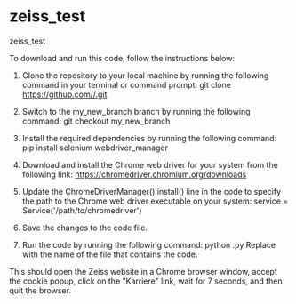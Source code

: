# zeiss_test
zeiss_test

To download and run this code, follow the instructions below:

1. Clone the repository to your local machine by running the following command in your terminal or command prompt: 
git clone https://github.com//.git

2. Switch to the my_new_branch branch by running the following command: git checkout my_new_branch

3. Install the required dependencies by running the following command: 
pip install selenium webdriver_manager

4. Download and install the Chrome web driver for your system from the following link: 
https://chromedriver.chromium.org/downloads

5. Update the ChromeDriverManager().install() line in the code to specify the path to the Chrome web driver executable on your system: 
service = Service('/path/to/chromedriver')

6. Save the changes to the code file.

7. Run the code by running the following command: 
python .py 
Replace with the name of the file that contains the code.

This should open the Zeiss website in a Chrome browser window, accept the cookie popup, click on the "Karriere" link, wait for 7 seconds, and then quit the browser.
